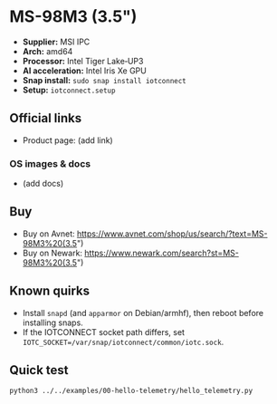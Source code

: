 # MS-98M3 (3.5")

- **Supplier:** MSI IPC
- **Arch:** amd64
- **Processor:** Intel Tiger Lake‑UP3
- **AI acceleration:** Intel Iris Xe GPU
- **Snap install:** `sudo snap install iotconnect`
- **Setup:** `iotconnect.setup`

## Official links
- Product page: (add link)

### OS images & docs
- (add docs)

## Buy
- Buy on Avnet: https://www.avnet.com/shop/us/search/?text=MS-98M3%20(3.5")
- Buy on Newark: https://www.newark.com/search?st=MS-98M3%20(3.5")

## Known quirks
- Install `snapd` (and `apparmor` on Debian/armhf), then reboot before installing snaps.
- If the IOTCONNECT socket path differs, set `IOTC_SOCKET=/var/snap/iotconnect/common/iotc.sock`.

## Quick test
```bash
python3 ../../examples/00-hello-telemetry/hello_telemetry.py
```
